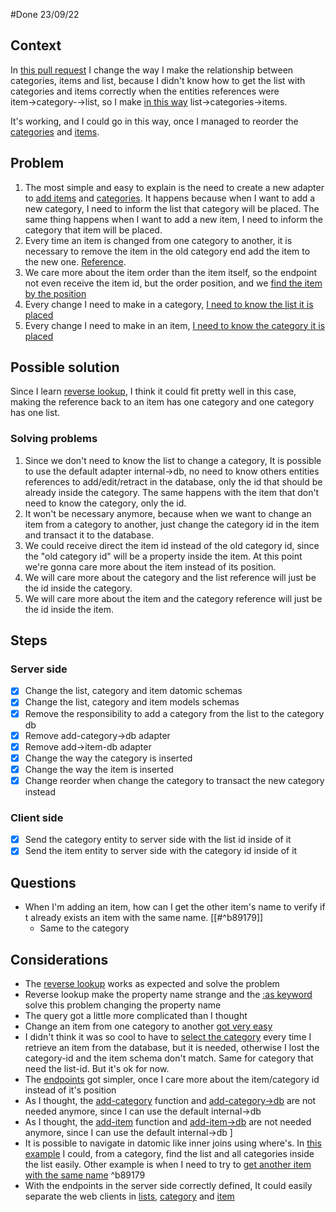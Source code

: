 #Done 23/09/22

## Context
In [this pull request](https://github.com/gumberss/PurchaseListinator/pull/1) I change the way I make the relationship between categories, items and list, because I didn't know how to get the list with categories and items correctly when the entities references were item→category-→list, so I make [in this way](https://github.com/gumberss/PurchaseListinator/pull/18/files#diff-974527977f9a720ad0c304f86b344ce42e8c3eb746bf096f3c44f607a5d155e6R90) list→categories→items.

It's working, and I could go in this way, once I managed to reorder the [categories](https://github.com/gumberss/PurchaseListinator/pull/19) and [items](https://github.com/gumberss/PurchaseListinator/pull/20).

## Problem
1. The most simple and easy to explain is the need to create a new adapter to [add items](https://github.com/gumberss/PurchaseListinator/pull/20/files#diff-e9649d1f9ae2a0780016f3725beb7d0cba1011a5e9d93fb34047e5cb6bc47169R8) and [categories](https://github.com/gumberss/PurchaseListinator/pull/19/files#diff-f96e01fcb18149ff31223d8b50a76d852e9cb7b0115f220ccf74eafe722da850R7). It happens because when I want to add a new category, I need to inform the list that category will be placed. The same thing happens when I want to add a new item, I need to inform the category that item will be placed.
2. Every time an item is changed from one category to another, it is necessary to remove the item in the old category end add the item to the new one. [Reference](https://github.com/gumberss/PurchaseListinator/pull/21/files#diff-10a6144bb9c8baae025180917c37e74cbcd197987a0d1880ae5f690a0df285e7R45). 
3. We care more about the item order than the item itself, so the endpoint not even receive the item id, but the order position, and we [find the item by the position](https://github.com/gumberss/PurchaseListinator/pull/21/files#diff-10a6144bb9c8baae025180917c37e74cbcd197987a0d1880ae5f690a0df285e7R44)
4. Every change I need to make in a category, [I need to know the list it is placed](https://github.com/gumberss/PurchaseListinator/commit/07c31d8bba04e4c62304a8d7ee6d0c13c90d57d2#diff-f96e01fcb18149ff31223d8b50a76d852e9cb7b0115f220ccf74eafe722da850R7) 
5. Every change I need to make in an item, [I need to know the category it is placed](https://github.com/gumberss/PurchaseListinator/commit/89b27b66e7349f0b9dc3eaed81d865b0e7968366#diff-e9649d1f9ae2a0780016f3725beb7d0cba1011a5e9d93fb34047e5cb6bc47169R8)


## Possible solution
Since I learn [reverse lookup](https://docs.datomic.com/on-prem/query/pull.html#reverse-lookup), I think it could fit pretty well in this case, making the reference back to an item has one category and one category has one list. 

### Solving problems
1. Since we don't need to know the list to change a category, It is possible to use the default adapter internal->db, no need to know others entities references to add/edit/retract in the database, only the id that should be already inside the category. The same happens with the item that don't need to know the category, only the id.
2. It won't be necessary anymore, because when we want to change an item from a category to another, just change the category id in the item and transact it to the database.
3. We could receive direct the item id instead of the old category id, since the "old category id" will be a property inside the item. At this point we're gonna care more about the item instead of its position.
4. We will care more about the category and the list reference will just be the id inside the category.
5. We will care more about the item and the category reference will just be the id inside the item.

## Steps

### Server side
- [x] Change the list, category and item datomic schemas
- [x] Change the list, category and item models schemas
- [x] Remove the responsibility to add a category from the list to the category db
- [x] Remove add-category->db adapter 
- [x] Remove add->item-db adapter
- [x] Change the way the category is inserted
- [x] Change the way the item is inserted
- [x] Change reorder when change the category to transact the new category instead 

### Client side
- [x] Send the category entity to server side with the list id inside of it
- [x] Send the item entity to server side with the category id inside of it

## Questions
- When I'm adding an item, how can I get the other item's name to verify if t already exists an item with the same name. [[#^b89179]]
	- Same to the category 


## Considerations
- The [reverse lookup](https://github.com/gumberss/PurchaseListinator/pull/22/files#diff-974527977f9a720ad0c304f86b344ce42e8c3eb746bf096f3c44f607a5d155e6R86) works as expected and solve the problem
- Reverse lookup make the property name strange and the [:as keyword](https://github.com/gumberss/PurchaseListinator/pull/22/files#diff-974527977f9a720ad0c304f86b344ce42e8c3eb746bf096f3c44f607a5d155e6R87) solve this problem changing the property name 
- The query got a little more complicated than I thought
- Change an item from one category to another [got very easy](https://github.com/gumberss/PurchaseListinator/pull/22/files#diff-10a6144bb9c8baae025180917c37e74cbcd197987a0d1880ae5f690a0df285e7R44)
- I didn't think it was so cool to have to [select the category](https://github.com/gumberss/PurchaseListinator/pull/22/files#diff-e225d609d714f08be8ae8d039e8909d45411546ac7cce11631cd885ba42d3e17R96) every time I retrieve an item from the database, but it is needed, otherwise I lost the category-id and the item schema don't match. Same for category that need the list-id. But it's ok for now.
- The [endpoints](https://github.com/gumberss/PurchaseListinator/pull/22/files#diff-358ee9063cd0e6b5f6e0ca7d8118de6568c1fc4151ff4a51d87c50504f34c7d4L125) got simpler, once I care more about the item/category id instead of it's position
- As I thought, the [add-category](https://github.com/gumberss/PurchaseListinator/pull/22/files#diff-974527977f9a720ad0c304f86b344ce42e8c3eb746bf096f3c44f607a5d155e6L86) function and [add-category->db](https://github.com/gumberss/PurchaseListinator/pull/22/files#diff-f96e01fcb18149ff31223d8b50a76d852e9cb7b0115f220ccf74eafe722da850L7) are not needed anymore, since I can use the default internal->db 
- As I thought, the [add-item](https://github.com/gumberss/PurchaseListinator/pull/22/files#diff-283acafe7867d900bc2744e5477941f87e678ae57abfcd6af8451db6657b8473L91) function and [add-item->db](https://github.com/gumberss/PurchaseListinator/pull/22/files#diff-e9649d1f9ae2a0780016f3725beb7d0cba1011a5e9d93fb34047e5cb6bc47169L8) are not needed anymore, since I can use the default internal->db ]
- It is possible to navigate in datomic like inner joins using where's. In [this example](https://github.com/gumberss/PurchaseListinator/pull/22/files#diff-283acafe7867d900bc2744e5477941f87e678ae57abfcd6af8451db6657b8473R79) I could, from a category, find the list and all categories inside the list easily. Other example is when I need to try to [get another item with the same name](https://github.com/gumberss/PurchaseListinator/pull/22/files#diff-e225d609d714f08be8ae8d039e8909d45411546ac7cce11631cd885ba42d3e17R50) ^b89179
- With the endpoints in the server side correctly defined, It could easily separate the web clients in [lists](https://github.com/gumberss/FinanceControlinatorMobile/pull/94/files#diff-0fa06487138fe5f9a5334e1cf50747a3e41c0f06afd7c7dfc025f6a7d2a73cc2R4), [category](https://github.com/gumberss/FinanceControlinatorMobile/pull/94/files#diff-7d3816c1ec08a0000e3241947be2817704569e8653d97dbc31218ebb4dad7fa6R1) and [item](https://github.com/gumberss/FinanceControlinatorMobile/pull/94/files#diff-20b32275f26469e166c2abd27dfb186f6e0544e6ff03cc751e4b6aefea448870R2)